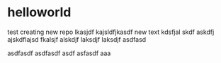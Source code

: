 # helloworld
test creating new repo
lkasjdf kajsldfjkasdf
new text kdsfjal skdf
askdfj ajskdflajsd fkalsjf alskdjf laksdjf laksdjf
asdfasd


asdfasdf
asdfasdf
  asdf
    asfasdf
  aaa
  
